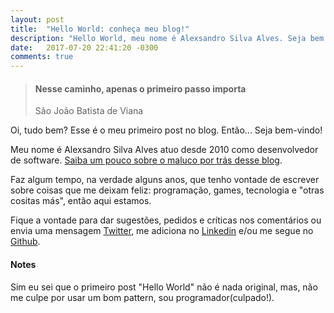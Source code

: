 ```yaml
---
layout: post
title:  "Hello World: conheça meu blog!"
description: "Hello World, meu nome é Alexsandro Silva Alves. Seja bem vindo ao meu blog!"
date:   2017-07-20 22:41:20 -0300
comments: true
---
```


> #### Nesse caminho, apenas o primeiro passo importa
> São João Batista de Viana

Oi, tudo bem? Esse é o meu primeiro post no blog. Então... Seja bem-vindo!

Meu nome é Alexsandro Silva Alves atuo desde 2010 como desenvolvedor de software. [Saiba um pouco sobre o maluco por trás desse blog](/about/).

Faz algum tempo, na verdade alguns anos, que tenho vontade de escrever sobre coisas que me deixam feliz: programação, games, tecnologia e "otras cositas más", então aqui estamos.

Fique a vontade para dar sugestões, pedidos e críticas nos comentários ou envia uma mensagem [Twitter](https://twitter.com/{{site.twitter_username}}), me adiciona no [Linkedin](https://www.linkedin.com/in/{{site.linkedin_username}}/) e/ou me segue no [Github](https://github.com/{{site.github_username}}/).

#### Notes
Sim eu sei que o primeiro post "Hello World" não é nada original, mas, não me culpe por usar um bom pattern, sou programador(culpado!).
